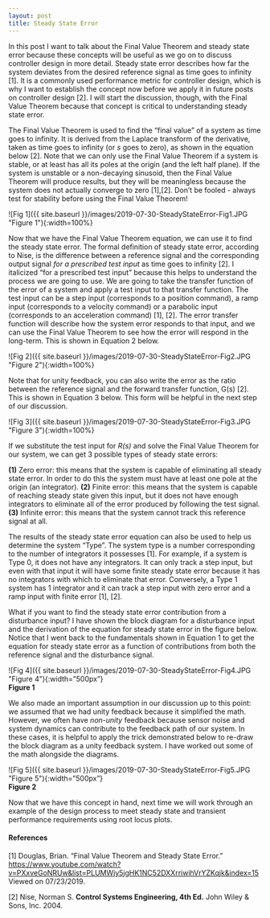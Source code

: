 ```yaml
---
layout: post
title: Steady State Error
---
```


In this post I want to talk about the Final Value Theorem and steady state error because these concepts will be useful as we go on to discuss controller design in more detail. Steady state error describes how far the system deviates from the desired reference signal as time goes to infinity [1]. It is a commonly used performance metric for controller design, which is why I want to establish the concept now before we apply it in future posts on controller design [2]. I will start the discussion, though, with the Final Value Theorem because that concept is critical to understanding steady state error. 

The Final Value Theorem is used to find the “final value” of a system as time goes to infinity. It is derived from the Laplace transform of the derivative, taken as time goes to infinity (or _s_ goes to zero), as shown in the equation below [2]. Note that we can only use the Final Value Theorem if a system is stable, or at least has all its poles at the origin (and the left half plane). If the system is unstable or a non-decaying sinusoid, then the Final Value Theorem will produce results, but they will be meaningless because the system does not actually converge to zero [1],[2]. Don’t be fooled - always test for stability before using the Final Value Theorem!

![Fig 1]({{ site.baseurl }}/images/2019-07-30-SteadyStateError-Fig1.JPG "Figure 1"){:width=100%}  

Now that we have the Final Value Theorem equation, we can use it to find the steady state error. The formal definition of steady state error, according to Nise, is the difference between a reference signal and the corresponding output signal _for a prescribed test input_ as time goes to infinity [2]. I italicized “for a prescribed test input” because this helps to understand the process we are going to use. We are going to take the transfer function of the error of a system and apply a test input to that transfer function. The test input can be a step input (corresponds to a position command), a ramp input (corresponds to a velocity command) or a parabolic input (corresponds to an acceleration command) [1], [2]. The error transfer function will describe how the system error responds to that input, and we can use the Final Value Theorem to see how the error will respond in the long-term. This is shown in Equation 2 below. 

![Fig 2]({{ site.baseurl }}/images/2019-07-30-SteadyStateError-Fig2.JPG "Figure 2"){:width=100%}  

Note that for unity feedback, you can also write the error as the ratio between the reference signal and the forward transfer function, G(s) [2]. This is shown in Equation 3 below. This form will be helpful in the next step of our discussion. 

![Fig 3]({{ site.baseurl }}/images/2019-07-30-SteadyStateError-Fig3.JPG "Figure 3"){:width=100%}  

If we substitute the test input for _R(s)_ and solve the Final Value Theorem for our system, we can get 3 possible types of steady state errors: 

**(1)** Zero error: this means that the system is capable of eliminating all steady state error. In order to do this the system must have at least one pole at the origin (an integrator). 
**(2)** Finite error: this means that the system is capable of reaching steady state given this input, but it does not have enough integrators to eliminate all of the error produced by following the test signal. 
**(3)** Infinite error: this means that the system cannot track this reference signal at all. 

The results of the steady state error equation can also be used to help us determine the system “Type”. The system type is a number corresponding to the number of integrators it possesses [1]. For example, if a system is Type 0, it does not have any integrators. It can only track a step input, but even with that input it will have some finite steady state error because it has no integrators with which to eliminate that error. Conversely, a Type 1 system has 1 integrator and it can track a step input with zero error and a ramp input with finite error [1], [2]. 

What if you want to find the steady state error contribution from a disturbance input? I have shown the block diagram for a disturbance input and the derivation of the equation for steady state error in the figure below. Notice that I went back to the fundamentals shown in Equation 1 to get the equation for steady state error as a function of contributions from both the reference signal and the disturbance signal. 

![Fig 4]({{ site.baseurl }}/images/2019-07-30-SteadyStateError-Fig4.JPG "Figure 4"){:width=”500px”}  
**Figure 1**

We also made an important assumption in our discussion up to this point: we assumed that we had unity feedback because it simplified the math. However, we often have _non-unity_ feedback because sensor noise and system dynamics can contribute to the feedback path of our system. In these cases, it is helpful to apply the trick demonstrated below to re-draw the block diagram as a unity feedback system. I have worked out some of the math alongside the diagrams. 

![Fig 5]({{ site.baseurl }}/images/2019-07-30-SteadyStateError-Fig5.JPG "Figure 5"){:width=”500px”}  
**Figure 2**

Now that we have this concept in hand, next time we will work through an example of the design process to meet steady state and transient performance requirements using root locus plots. 

#### References
[1] Douglas, Brian. “Final Value Theorem and Steady State Error.” <https://www.youtube.com/watch?v=PXxveGoNRUw&list=PLUMWjy5jgHK1NC52DXXrriwihVrYZKqjk&index=15> Viewed on 07/23/2019. 

[2] Nise, Norman S. **Control Systems Engineering, 4th Ed.** John Wiley & Sons, Inc. 2004. 
